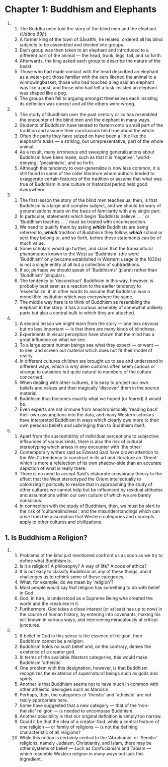 # Chapter 1: Buddhism and Elephants

1.
    1. The Buddha once told the story of the blind men and the elephant (*Udāna 69f.*).
    2. A former king of the town of Sāvatthi, he related, ordered all his blind subjects to be assembled and divided into groups.
    3. Each group was then taken to an elephant and introduced to a different part of the animal — the head, trunk, legs, tail, and so forth.
    4. Afterwards, the king asked each group to describe the nature of the beast.
    5. Those who had made contact with the head described an elephant as a water-pot; those familiar with the ears likened the animal to a winnowingbasket; those who had touched a leg said an elephant was like a post, and those who had felt a tusk insisted an elephant was shaped like a peg.
    6. The groups then fell to arguing amongst themselves each insisting its definition was correct and all the others were wrong.

2.
    1. The study of Buddhism over the past century or so has resembled the encounter of the blind men and the elephant in many ways.
    2. Students of Buddhism have tended to fastern onto a small part of the tradition and assume their conclusions held true about the whole.
    3. Often the parts they have seized on have been a little like the elephant's tusks — a striking, but unrepresentative, part of the whole animal.
    4. As a result, many erroneous and sweeping generalizations about Buddhism have been made, such as that it is 'negative', 'world-denying', 'pessimistic', and so forth.
    5. Although this tendency to over-generalize is now less common, it is still found in some of the older literature where authors tended to exaggerate certain features of the tradition or assume that what was true of Buddhism in one culture or historical period held good everywhere.

3.
    1. The first lesson the story of the blind men teaches us, then, is that Buddhism is a large and complex subject, and we should be wary of generalizations made on the basis of familiarity with any single part.
    2. In particular, statements which begin 'Buddhists believe . . .' or 'Buddhism teaches . . .' must be treated with circumspection.
    3. We need to qualify them by asking ***which*** Buddhists are being referred to, ***which*** tradition of Buddhism they follow, ***which*** school or sect they belong to, and so forth, before these statements can be of much value.
    4. Some scholars would go further, and claim that the transcultural phenomenon known to the West as 'Buddhism' (the word 'Buddhism' only became established in Western usage in the 1830s) is not a single entity at all but a collection of subtraditions.
    5. If so, perhaps we should speak of 'Buddhisms' (plural) rather than 'Buddhism' (singular).
    6. The tendency to 'deconstruct' Buddhism in this way, however, is probably best seen as a reaction to the earlier tendency to 'essentialize' it, in other words to assume that Buddhism was a monolithic institution which was everywhere the same.
    7. The middle way here is to think of Buddhism as resembling the elephant in the story: it has a curious assembly of somewhat unlikely parts but also a central bulk to which they are attached.

4.
    1. A second lesson we might learn from the story — one less obvious but no less important — is that there are many kinds of blindness.
    2. Experiments in visual perception have shown that the mind has a great influence on what we see.
    3. To a large extent human beings see what they expect — or want — to see, and screen out material which does not fit their model of reality.
    4. In different cultures children are brought up to see and understand in different ways, which is why alien customs often seem curious or strange to outsiders but quite natural to members of the culture concerned.
    5. When dealing with other cultures, it is easy to project our own beliefs and values and then magically 'discover' them in the source material.
    6. Buddhism thus becomes exactly what we hoped (or feared) it would be.
    7. Even experts are not immune from anachronistically 'reading back' their own assumptions into the data, and many Western scholars have interpreted Buddhism in ways which clearly owe more to their own personal beliefs and upbringing than to Buddhism itself.

5.
    1. Apart from the susceptibility of individual perceptions to subjective infleunces of various kinds, there is also the risk of cultural stereotyping which arises in any encounter with 'the other'.
    2. Contemporary writers said as Edward Said have drawn attention to the West's tendency to construct in its art and literature an 'Orient' which is more a refelection of its own shadow-side than an accurate depiction of what is really there.
    3. There is no need to accept Said's elaborate conspiracy theory to the effect that the West stereotyped the Orient intellectually to colonizing it politcally to realize that in approaching the study of other cultures we cannot help but be influenced by residual attitudes and assumptions within our own culture of which we are barely conscious.
    4. In connection with the study of Buddhism, then, we must be alert to the risk of 'cultureblindness', and the misunderstandings which can arise from the assumption that Western categories and concepts apply to other cultures and civilizations.

## 1. Is Buddhism a Religion?

1.
    1. Problems of the kind just mentioned confront us as soon as we try to define what Buddhism is.
    2. Is it a religion? A philosophy? A way of life? A code of ethics?
    3. It is not easy to classify Buddhism as any of these things, and it challenges us to rethink some of these categories.
    4. What, for example, do we mean by 'religion'?
    5. Most people would say that religion has something to do with belief in God.
    6. God, in turn, is understood as a Supreme Being who created the world and the creatures in it.
    7. Furthermore, God takes a close interest (or at least has up to now) in the course of human history, by entering into covenants, making his will known in various ways, and intervening miraculously at critical junctures.

2.
    1. If belief in God in this sense is the essence of religion, then Buddhism cannot be a religion.
    2. Buddhism holds no such belief and, on the contrary, denies the existence of a creator god.
    3. In terms of the available Western categories, this would make Buddhism 'atheistic'.
    4. One problem with this designation, however, is that Buddhism recognizes the existence of supernatural beings such as gods and spirits.
    5. Another is that Buddhism seems not to have much in common with other atheistic ideologies such as Marxism.
    6. Perhaps, then, the categories of 'theistic' and 'atheistic' are not really appropriate here.
    7. Some have suggested that a new category — that of the 'non-theistic' religion — is needed to encompass Buddhism.
    8. Another possibility is that our original definition is simply too narrow.
    9. Could it be that the idea of a creator-God, while a central feature of one religion — or family of religions — is not the defining characteristic of all religions?
    10. While this notion is certainly central to the 'Abrahamic' or 'Semitic' religions, namely Judaism, Christianity, and Islam, there may be other systems of belief — such as Confucianism and Taoism — which resemble Western religion in many ways but lack this ingredient.